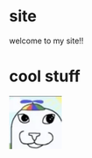 # site
welcome to my site!! 

# cool stuff
![alt text](https://raw.githubusercontent.com/pizzawiz/pikmino.github.io/refs/heads/main/1358501290237362286%20(1).png)
